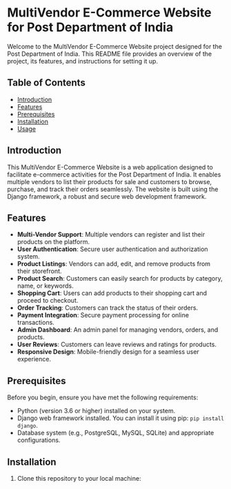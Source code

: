 # MultiVendor E-Commerce Website for Post Department of India

Welcome to the MultiVendor E-Commerce Website project designed for the Post Department of India. This README file provides an overview of the project, its features, and instructions for setting it up.

## Table of Contents
- [Introduction](#introduction)
- [Features](#features)
- [Prerequisites](#prerequisites)
- [Installation](#installation)
- [Usage](#usage)

## Introduction
This MultiVendor E-Commerce Website is a web application designed to facilitate e-commerce activities for the Post Department of India. It enables multiple vendors to list their products for sale and customers to browse, purchase, and track their orders seamlessly. The website is built using the Django framework, a robust and secure web development framework.

## Features
- **Multi-Vendor Support**: Multiple vendors can register and list their products on the platform.
- **User Authentication**: Secure user authentication and authorization system.
- **Product Listings**: Vendors can add, edit, and remove products from their storefront.
- **Product Search**: Customers can easily search for products by category, name, or keywords.
- **Shopping Cart**: Users can add products to their shopping cart and proceed to checkout.
- **Order Tracking**: Customers can track the status of their orders.
- **Payment Integration**: Secure payment processing for online transactions.
- **Admin Dashboard**: An admin panel for managing vendors, orders, and products.
- **User Reviews**: Customers can leave reviews and ratings for products.
- **Responsive Design**: Mobile-friendly design for a seamless user experience.

## Prerequisites
Before you begin, ensure you have met the following requirements:
- Python (version 3.6 or higher) installed on your system.
- Django web framework installed. You can install it using pip: `pip install django`.
- Database system (e.g., PostgreSQL, MySQL, SQLite) and appropriate configurations.

## Installation
1. Clone this repository to your local machine:


